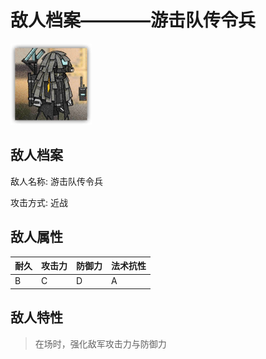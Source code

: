 # 敌人档案————游击队传令兵

![游击队传令兵](./eneIcons/游击队传令兵.png)

## 敌人档案

敌人名称: 游击队传令兵

攻击方式: 近战

## 敌人属性

| 耐久      | 攻击力  | 防御力 | 法术抗性 |
|---------|------|-----|------|
| B | C | D | A |

## 敌人特性
> 在场时，强化敌军攻击力与防御力
